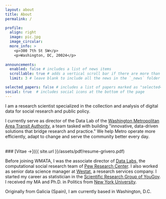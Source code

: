 ```yaml
---
layout: about
title: About
permalink: /

profile:
  align: right
  image: pic.jpg
  image_circular:
  more_info: >
    <p>300 7th St SW</p>
    <p>Washington, DC, 20024</p>
     
announcements:
  enabled: false # includes a list of news items
  scrollable: true # adds a vertical scroll bar if there are more than 3 news items
  limit: 3 # leave blank to include all the news in the `_news` folder

selected_papers: false # includes a list of papers marked as "selected={true}"
social: true  # includes social icons at the bottom of the page
---
```


I am a research scientist specialized in the collection and analysis
of digital data for social research and public policy. 

I currently serve as director of the Data Lab of the [Washington Metropolitan Area Transit Authority](https://www.wmata.com), a team tasked with building "innovative, data-driven solutions that bridge research and practice." We help Metro operate more efficiently, adapt to change and serve the community better every day. 

<br/>
### [Vitae &rarr;]({{ site.url }}/assets/pdf/resume-grivero.pdf)

Before joining WMATA, I was the associate director of [Data
Labs,](https://www.pewresearch.org/methods/about-data-labs/) the
computational social research team of [Pew Research
Center](https://www.pewresearch.org). I also worked as senior data science manager at [Westat,](https://www.westat.com) a research services company. I started my career as statistician in the [Scientific
Research Group of
YouGov](https://business.yougov.com/product/academic-political-public). I received my
MA and Ph.D. in Politics from [New York
University](http://politics.as.nyu.edu/page/home).

Originally from Galicia (Spain), I am currently based in Washington,
D.C.

<br/>
